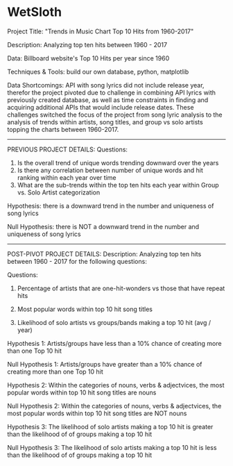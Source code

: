 # WetSloth
Project Title: "Trends in Music Chart Top 10 Hits from 1960-2017"

Description: Analyzing top ten hits between 1960 - 2017

Data: Billboard website's Top 10 Hits per year since 1960

Techniques & Tools: build our own database, python, matplotlib

Data Shortcomings: API with song lyrics did not include release year, therefor the project pivoted due to challenge in combining API lyrics with previously created database, as well as time constraints in finding and acquiring additional APIs that would include release dates. These challenges switched the focus of the project from song lyric analysis to the analysis of trends within artists, song titles, and group vs solo artists topping the charts between 1960-2017.

---------------------------

PREVIOUS PROJECT DETAILS:
Questions:
1)	Is the overall trend of unique words trending downward over the years
2)	Is there any correlation between number of unique words and hit ranking within each year over time
3)	What are the sub-trends within the top ten hits each year within Group vs. Solo Artist categorization

Hypothesis: there is a downward trend in the number and uniqueness of song lyrics

Null Hypothesis: there is NOT a downward trend in the number and uniqueness of song lyrics

---------------------------

POST-PIVOT PROJECT DETAILS:
Description: Analyzing top ten hits between 1960 - 2017 for the following questions:

Questions:
1) Percentage of artists that are one-hit-wonders vs those that have repeat hits

2) Most popular words within top 10 hit song titles

3) Likelihood of solo artists vs groups/bands making a top 10 hit (avg / year)


Hypothesis 1: Artists/groups have less than a 10% chance of creating more than one Top 10 hit

Null Hypothesis 1: Artists/groups have greater than a 10% chance of creating more than one Top 10 hit

Hypothesis 2: Within the categories of nouns, verbs & adjectvices, the most popular words within top 10 hit song titles are nouns

Null Hypothesis 2: Within the categories of nouns, verbs & adjectvices, the most popular words within top 10 hit song titles are NOT nouns

Hypothesis 3: The likelihood of solo artists making a top 10 hit is greater than the likelihood of of groups making a top 10 hit

Null Hypothesis 3: The likelihood of solo artists making a top 10 hit is less than the likelihood of of groups making a top 10 hit



